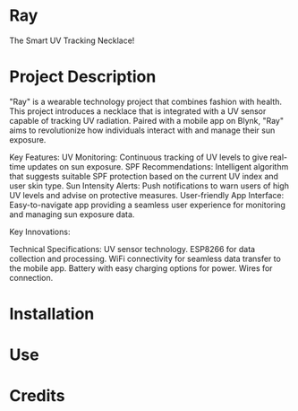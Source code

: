 # Ray
The Smart UV Tracking Necklace!

# Project Description
"Ray" is a wearable technology project that combines fashion with health. This project introduces a necklace that is integrated with a UV sensor capable of tracking UV radiation. Paired with a mobile app on Blynk, "Ray" aims to revolutionize how individuals interact with and manage their sun exposure.

Key Features:
UV Monitoring: Continuous tracking of UV levels to give real-time updates on sun exposure.
SPF Recommendations: Intelligent algorithm that suggests suitable SPF protection based on the current UV index and user skin type.
Sun Intensity Alerts: Push notifications to warn users of high UV levels and advise on protective measures.
User-friendly App Interface: Easy-to-navigate app providing a seamless user experience for monitoring and managing sun exposure data.

Key Innovations:


Technical Specifications:
UV sensor technology.
ESP8266 for data collection and processing.
WiFi connectivity for seamless data transfer to the mobile app.
Battery with easy charging options for power.
Wires for connection.

# Installation

# Use

# Credits
